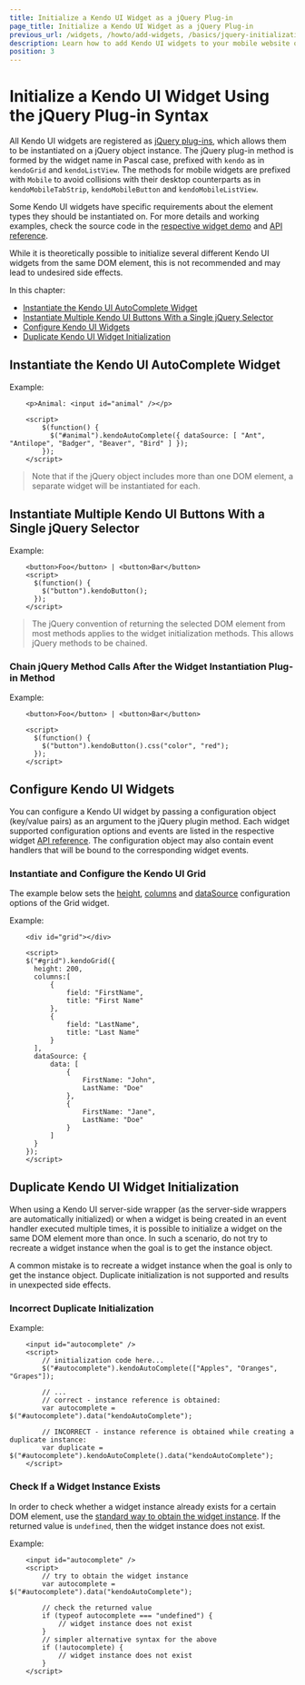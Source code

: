 ```yaml
---
title: Initialize a Kendo UI Widget as a jQuery Plug-in
page_title: Initialize a Kendo UI Widget as a jQuery Plug-in
previous_url: /widgets, /howto/add-widgets, /basics/jquery-initialization
description: Learn how to add Kendo UI widgets to your mobile website or web application.
position: 3
---
```


# Initialize a Kendo UI Widget Using the jQuery Plug-in Syntax

All Kendo UI widgets are registered as [jQuery plug-ins](http://learn.jquery.com/plugins/), which allows them to be instantiated on a jQuery object instance.
The jQuery plug-in method is formed by the widget name in Pascal case, prefixed with `kendo` as in `kendoGrid` and `kendoListView`.
The methods for mobile widgets are prefixed with `Mobile` to avoid collisions with their desktop counterparts as in `kendoMobileTabStrip`, `kendoMobileButton` and `kendoMobileListView`.

Some Kendo UI widgets have specific requirements about the element types they should be instantiated on. For more details and working examples,
check the source code in the [respective widget demo](http://demos.telerik.com/kendo-ui/) and [API reference](/api/introduction).

While it is theoretically possible to initialize several different Kendo UI widgets from the same DOM element, this is not recommended and may lead to undesired side effects.

In this chapter:  
* [Instantiate the Kendo UI AutoComplete Widget](#instantiate-the-kendo-ui-autocomplete-widget)  
* [Instantiate Multiple Kendo UI Buttons With a Single jQuery Selector](#instantiate-multiple-kendo-ui-buttons-with-a-single-jquery-selector)  
* [Configure Kendo UI Widgets](#configure-kendo-ui-widgets)  
* [Duplicate Kendo UI Widget Initialization](#duplicate-kendo-ui-widget-initialization)

## Instantiate the Kendo UI AutoComplete Widget

Example:

```
	<p>Animal: <input id="animal" /></p>

	<script>
        $(function() {
          $("#animal").kendoAutoComplete({ dataSource: [ "Ant", "Antilope", "Badger", "Beaver", "Bird" ] });
        });
    </script>
```

> Note that if the jQuery object includes more than one DOM element, a separate widget will be instantiated for each.

## Instantiate Multiple Kendo UI Buttons With a Single jQuery Selector

Example: 

```
    <button>Foo</button> | <button>Bar</button>
    <script>
      $(function() {
        $("button").kendoButton();
      });
    </script>
```

> The jQuery convention of returning the selected DOM element from most methods applies to the widget initialization methods. This allows jQuery methods to be chained.

### Chain jQuery Method Calls After the Widget Instantiation Plug-in Method

Example: 

```
    <button>Foo</button> | <button>Bar</button>

    <script>
      $(function() {
        $("button").kendoButton().css("color", "red");
      });
    </script>
```

## Configure Kendo UI Widgets

You can configure a Kendo UI widget by passing a configuration object (key/value pairs) as an argument to the jQuery plugin method. Each widget supported configuration options and events are listed in the respective widget [API reference](/api/introduction). The configuration object may also contain event handlers that will be bound to the corresponding widget events.

### Instantiate and Configure the Kendo UI Grid

The example below sets the [height](/api/web/grid#height-numberstring), [columns](/api/web/grid#columns-array) and [dataSource](/api/web/grid#datasource-kendodatadatasource--object) configuration options of the Grid widget.

Example: 

```
    <div id="grid"></div>

    <script>
    $("#grid").kendoGrid({
      height: 200,
      columns:[
          {
              field: "FirstName",
              title: "First Name"
          },
          {
              field: "LastName",
              title: "Last Name"
          }
      ],
      dataSource: {
          data: [
              {
                  FirstName: "John",
                  LastName: "Doe"
              },
              {
                  FirstName: "Jane",
                  LastName: "Doe"
              }
          ]
      }
    });
    </script>
```

## Duplicate Kendo UI Widget Initialization

When using a Kendo UI server-side wrapper (as the server-side wrappers are automatically initialized) or when a widget is being created in an event handler executed multiple times, it is possible to initialize a widget on the same DOM element more than once. In such a scenario, do not try to recreate a widget instance when the goal is to get the instance object.     

A common mistake is to recreate a widget instance when the goal is only to get the instance object. Duplicate initialization is not supported and results in unexpected side effects.

### Incorrect Duplicate Initialization

Example:

```
    <input id="autocomplete" />
    <script>
        // initialization code here...
        $("#autocomplete").kendoAutoComplete(["Apples", "Oranges", "Grapes"]);

        // ...
        // correct - instance reference is obtained:
        var autocomplete = $("#autocomplete").data("kendoAutoComplete");

        // INCORRECT - instance reference is obtained while creating a duplicate instance:
        var duplicate = $("#autocomplete").kendoAutoComplete().data("kendoAutoComplete");
    </script>
```

### Check If a Widget Instance Exists

In order to check whether a widget instance already exists for a certain DOM element, use the
[standard way to obtain the widget instance](/basics/events-and-methods#obtain-a-reference-to-a-kendo-ui-widget-instance-using-jquery). If the returned value is `undefined`, then the widget instance does not exist.

Example:

```
    <input id="autocomplete" />
    <script>
        // try to obtain the widget instance
        var autocomplete = $("#autocomplete").data("kendoAutoComplete");
        
        // check the returned value
        if (typeof autocomplete === "undefined") {
            // widget instance does not exist
        }
        // simpler alternative syntax for the above
        if (!autocomplete) {
            // widget instance does not exist
        }
    </script>
```